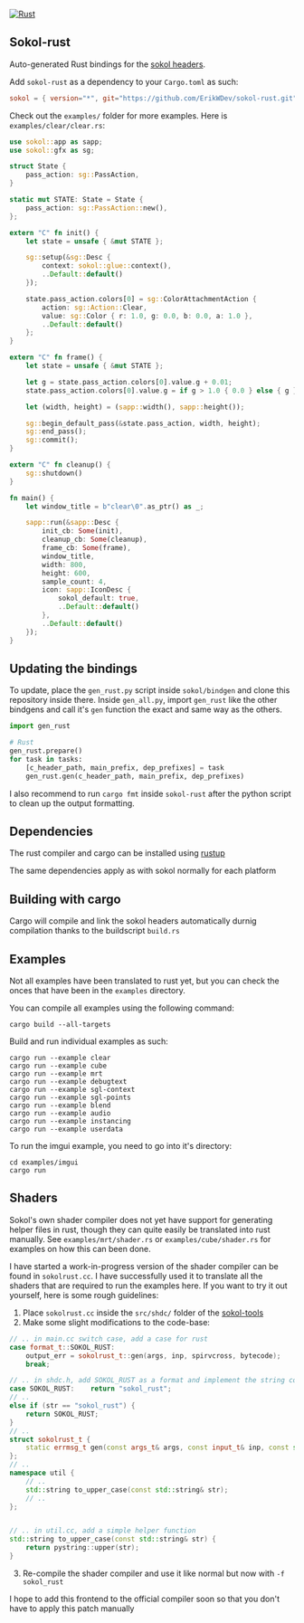 [![Rust](https://github.com/ErikWDev/sokol-rust/actions/workflows/main.yml/badge.svg)](https://github.com/ErikWDev/sokol-rust/actions/workflows/main.yml)

## Sokol-rust
Auto-generated Rust bindings for the [sokol headers](https://github.com/floooh/sokol).

Add `sokol-rust` as a dependency to your `Cargo.toml` as such:
```toml
sokol = { version="*", git="https://github.com/ErikWDev/sokol-rust.git" }
```

Check out the `examples/` folder for more examples. Here is `examples/clear/clear.rs`:
```rust
use sokol::app as sapp;
use sokol::gfx as sg;

struct State {
    pass_action: sg::PassAction,
}

static mut STATE: State = State {
    pass_action: sg::PassAction::new(),
};

extern "C" fn init() {
    let state = unsafe { &mut STATE };

    sg::setup(&sg::Desc {
        context: sokol::glue::context(),
        ..Default::default()
    });

    state.pass_action.colors[0] = sg::ColorAttachmentAction {
        action: sg::Action::Clear,
        value: sg::Color { r: 1.0, g: 0.0, b: 0.0, a: 1.0 },
        ..Default::default()
    };
}

extern "C" fn frame() {
    let state = unsafe { &mut STATE };

    let g = state.pass_action.colors[0].value.g + 0.01;
    state.pass_action.colors[0].value.g = if g > 1.0 { 0.0 } else { g };

    let (width, height) = (sapp::width(), sapp::height());

    sg::begin_default_pass(&state.pass_action, width, height);
    sg::end_pass();
    sg::commit();
}

extern "C" fn cleanup() {
    sg::shutdown()
}

fn main() {
    let window_title = b"clear\0".as_ptr() as _;

    sapp::run(&sapp::Desc {
        init_cb: Some(init),
        cleanup_cb: Some(cleanup),
        frame_cb: Some(frame),
        window_title,
        width: 800,
        height: 600,
        sample_count: 4,
        icon: sapp::IconDesc {
            sokol_default: true,
            ..Default::default()
        },
        ..Default::default()
    });
}
```

## Updating the bindings
To update, place the `gen_rust.py` script inside `sokol/bindgen` and clone this repository inside there. 
Inside `gen_all.py`, import `gen_rust` like the other bindgens and call it's `gen` function the exact and
same way as the others.

```python
import gen_rust

# Rust
gen_rust.prepare()
for task in tasks:
    [c_header_path, main_prefix, dep_prefixes] = task
    gen_rust.gen(c_header_path, main_prefix, dep_prefixes)
```

I also recommend to run `cargo fmt` inside `sokol-rust` after the python script to clean up the output formatting.

## Dependencies
The rust compiler and cargo can be installed using [rustup](https://rustup.rs/)

The same dependencies apply as with sokol normally for each platform 

## Building with cargo
Cargo will compile and link the sokol headers automatically durnig compilation thanks to the buildscript `build.rs`

## Examples
Not all examples have been translated to rust yet, but you can check the onces that have been in the `examples` directory.

You can compile all examples using the following command:
```console
cargo build --all-targets
```

Build and run individual examples as such:
```console
cargo run --example clear
cargo run --example cube
cargo run --example mrt
cargo run --example debugtext
cargo run --example sgl-context
cargo run --example sgl-points
cargo run --example blend
cargo run --example audio
cargo run --example instancing
cargo run --example userdata
```

To run the imgui example, you need to go into it's directory:
```console
cd examples/imgui
cargo run
```

## Shaders
Sokol's own shader compiler does not yet have support for generating helper files in rust, though they can quite easily
be translated into rust manually. See `examples/mrt/shader.rs` or `examples/cube/shader.rs` for examples on how this can been done.

I have started a work-in-progress version of the shader compiler can be found in `sokolrust.cc`. I have successfully used it to translate all the shaders that
are required to run the examples here. If you want to try it out yourself, here is some rough guidelines:

1. Place `sokolrust.cc` inside the `src/shdc/` folder of the [sokol-tools](https://github.com/floooh/sokol-tools)
2. Make some slight modifications to the code-base:
```cpp
// .. in main.cc switch case, add a case for rust
case format_t::SOKOL_RUST:
    output_err = sokolrust_t::gen(args, inp, spirvcross, bytecode);
    break;

// .. in shdc.h, add SOKOL_RUST as a format and implement the string conversions
case SOKOL_RUST:    return "sokol_rust";
// ..
else if (str == "sokol_rust") {
    return SOKOL_RUST;
}
// ..
struct sokolrust_t {
    static errmsg_t gen(const args_t& args, const input_t& inp, const std::array<spirvcross_t,slang_t::NUM>& spirvcross, const std::array<bytecode_t,slang_t::NUM>& bytecode);
};
// ..
namespace util {
    // ..
    std::string to_upper_case(const std::string& str);
    // ..
};


// .. in util.cc, add a simple helper function
std::string to_upper_case(const std::string& str) {
    return pystring::upper(str);
}
```
3. Re-compile the shader compiler and use it like normal but now with `-f sokol_rust`

I hope to add this frontend to the official compiler soon so that you don't have to apply this patch manually 

